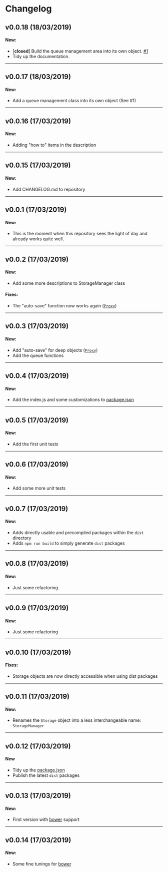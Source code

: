 # Changelog

## v0.0.18 (18/03/2019)
#### New:

* [**closed**] Build the queue management area into its own object. [#1](https://github.com/bjoern-hempel/js-storage-manager/issues/1)
* Tidy up the documentation.

---

## v0.0.17 (18/03/2019)
#### New:

* Add a queue management class into its own object (See #1)

---

## v0.0.16 (17/03/2019)
#### New:

* Adding "how to" items in the description
---

## v0.0.15 (17/03/2019)
#### New:

* Add CHANGELOG.md to repository
---

## v0.0.1 (17/03/2019)
#### New:

* This is the moment when this repository sees the light of day and already works quite well.
---

## v0.0.2 (17/03/2019)
#### New:

* Add some more descriptions to StorageManager class

#### Fixes:

* The "auto-save" function now works again ([`Proxy`](https://developer.mozilla.org/de/docs/Web/JavaScript/Reference/Global_Objects/Proxy))
---

## v0.0.3 (17/03/2019)
#### New:

* Add "auto-save" for deep objects ([`Proxy`](https://developer.mozilla.org/de/docs/Web/JavaScript/Reference/Global_Objects/Proxy))
* Add the queue functions
---

## v0.0.4 (17/03/2019)
#### New:

* Add the index.js and some customizations to [package.json](https://docs.npmjs.com/files/package.json)
---

## v0.0.5 (17/03/2019)
#### New:

* Add the first unit tests
---

## v0.0.6 (17/03/2019)
#### New:

* Add some more unit tests
---

## v0.0.7 (17/03/2019)
#### New:

* Adds directly usable and precompiled packages within the `dist` directory
* Adds `npm run build` to simply generate `dist` packages
---

## v0.0.8 (17/03/2019)
#### New:

* Just some refactoring
---

## v0.0.9 (17/03/2019)
#### New:

* Just some refactoring
---

## v0.0.10 (17/03/2019)
#### Fixes:

* Storage objects are now directly accessible when using dist packages
---

## v0.0.11 (17/03/2019)
#### New:

* Renames the `Storage` object into a less interchangeable name: `StorageManager`
---

## v0.0.12 (17/03/2019)
#### New

* Tidy up the [package.json](https://docs.npmjs.com/files/package.json)
* Publish the latest `dist` packages
---

## v0.0.13 (17/03/2019)
#### New:

* First version with [bower](https://bower.io) support
---

## v0.0.14 (17/03/2019)
#### New:

* Some fine tunings for [bower](https://bower.io)